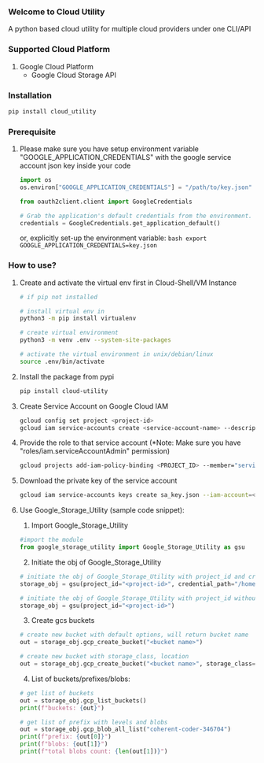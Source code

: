 ### Welcome to Cloud Utility
A python based cloud utility for multiple cloud providers under one CLI/API

### Supported Cloud Platform
1. Google Cloud Platform
	* Google Cloud Storage API

### Installation
```bash
pip install cloud_utility
```

### Prerequisite
1. Please make sure you have setup environment variable "GOOGLE_APPLICATION_CREDENTIALS" with the google service account json key inside your code
	```python
	import os
	os.environ["GOOGLE_APPLICATION_CREDENTIALS"] = "/path/to/key.json"
	```
	
	```python
	from oauth2client.client import GoogleCredentials
	
	# Grab the application's default credentials from the environment.
    credentials = GoogleCredentials.get_application_default()
	```
	or, 
	explicitly set-up the environment variable:
		```bash
		export GOOGLE_APPLICATION_CREDENTIALS=key.json
		```
	
### How to use?
1. Create and activate the virtual env first in Cloud-Shell/VM Instance
   ```bash
   # if pip not installed
   
   # install virtual env in
   python3 -m pip install virtualenv
   
   # create virtual environment
   python3 -m venv .env --system-site-packages
   
   # activate the virtual environment in unix/debian/linux
   source .env/bin/activate
   ```
2. Install the package from pypi
	```bash
	pip install cloud-utility
	```
 
3. Create Service Account on Google Cloud IAM
	```bash
   	gcloud config set project <project-id>
  	gcloud iam service-accounts create <service-account-name> --description="sa to access google apis" --display-name="cloud utility service-account"
 	```
 
4. Provide the role to that service account
   (*Note: Make sure you have "roles/iam.serviceAccountAdmin" permission)
	```bash
	gcloud projects add-iam-policy-binding <PROJECT_ID> --member="serviceAccount:<SERVICE_ACCOUNT_Name>@<PROJECT_ID>.iam.gserviceaccount.com" --role="roles/storage.admin"
 	```
 
5. Download the private key of the service account
   ```bash
   gcloud iam service-accounts keys create sa_key.json --iam-account=<my-iam-account>@<project-id>.iam.gserviceaccount.com --key-file-type="json"
   ```
6. Use Google_Storage_Utility (sample code snippet):
   1. Import Google_Storage_Utility
	```python
	#import the module
	from google_storage_utility import Google_Storage_Utility as gsu
	```
 	2. Initiate the obj of Google_Storage_Utility
	```python
	# initiate the obj of Google_Storage_Utility with project_id and credential_path
	storage_obj = gsu(project_id="<project-id>", credential_path="/home/sub-dir/sa_key.json")
	
	# initiate the obj of Google_Storage_Utility with project_id without credential key path
	storage_obj = gsu(project_id="<project-id>")
 	```
	
	3. Create gcs buckets
	```python
	# create new bucket with default options, will return bucket name
	out = storage_obj.gcp_create_bucket("<bucket name>") 
	
	# create new bucket with storage_class, location
	out = storage_obj.gcp_create_bucket("<bucket name>", storage_class="COLDLINE", location="us-east1") 
	```
 	
	4. List of buckets/prefixes/blobs:
	```python
	# get list of buckets
	out = storage_obj.gcp_list_buckets()
	print(f"buckets: {out}")

	# get list of prefix with levels and blobs
	out = storage_obj.gcp_blob_all_list("coherent-coder-346704")
	print(f"prefix: {out[0]}")
	print(f"blobs: {out[1]}")
	print(f"total blobs count: {len(out[1])}")
	```

